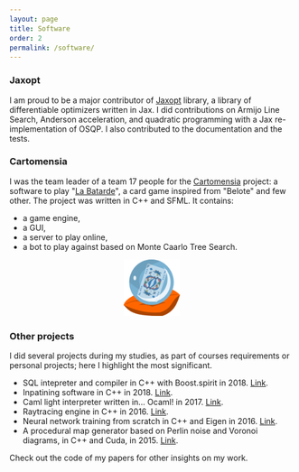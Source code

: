 ```yaml
---
layout: page
title: Software
order: 2
permalink: /software/
---
```



### Jaxopt

I am proud to be a major contributor of [Jaxopt](https://github.com/google/jaxopt) library, a library of differentiable optimizers written in Jax. I did contributions on Armijo Line Search, Anderson acceleration, and quadratic programming with a Jax re-implementation of OSQP. I also contributed to the documentation and the tests.

### Cartomensia

I was the team leader of a team 17 people for the [Cartomensia](https://graal.ens-lyon.fr/cartomensia/) project: a software to play "[La Batarde](http://www.labatarde.com/)", a card game inspired from "Belote" and few other. The project was written in C++ and SFML. It contains:
- a game engine,
- a GUI,
- a server to play online,
- a bot to play against based on Monte Caarlo Tree Search.

<p style="text-align:center">
<img src="/assets/images/logo_cartomensia.png" width="100" height="100">
</p>

### Other projects

I did several projects during my studies, as part of courses requirements or personal projects; here I highlight the most significant.  
  
- SQL intepreter and compiler in C++ with Boost.spirit in 2018. [Link](https://github.com/Algue-Rythme/MiniSQL).
- Inpatining software in C++ in 2018. [Link](https://github.com/Algue-Rythme/CGDI-inpainting).
- Caml light interpreter written in... Ocaml! in 2017. [Link](https://github.com/jetSett/Projet2-fouine).
- Raytracing engine in C++ in 2016. [Link](https://github.com/jetSett/Raytracer).
- Neural network training from scratch in C++ and Eigen in 2016. [Link](https://github.com/Algue-Rythme/NeuralNetwork).
- A procedural map generator based on Perlin noise and Voronoi diagrams, in C++ and Cuda, in 2015. [Link](https://github.com/Algue-Rythme/Map-Generator). 

Check out the code of my papers for other insights on my work.

